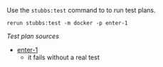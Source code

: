 
Use the `stubbs:test` command to to run test plans.

    rerun stubbs:test -m docker -p enter-1

*Test plan sources*

* [enter-1](tests/enter-1.html)
  * it fails without a real test

